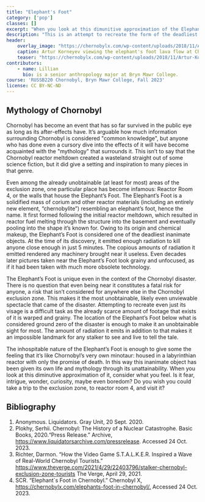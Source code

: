```yaml
---
title: "Elephant's Foot"
category: ['pop']
classes: []
excerpt: "When you look at this dimunitive approximation of the Elephant's Foot, consider what you feel."
description: "This is an attempt to recreate the form of the deadliest man-made object. The Elephant's foot holds a special place in the mythology of Chornobyl by being the most inaccessible product of it."
header:
    overlay_image: "https://chernobylx.com/wp-content/uploads/2018/11/Artur-Korneyev-Deputy-Director-of-Shelter-Object-viewing-the-elephants-foot-lava-flow-at-Chernobyl-1996.-Photo-US-Department-of-Energy.jpg"
    caption: Artur Korneyev viewing the elephant's foot lava flow at Chornobyl, 1996. US Department of Energy.
    teaser: "https://chernobylx.com/wp-content/uploads/2018/11/Artur-Korneyev-Deputy-Director-of-Shelter-Object-viewing-the-elephants-foot-lava-flow-at-Chernobyl-1996.-Photo-US-Department-of-Energy.jpg"
contributors:
    - name: Lillian
      bio: is a senior anthropology major at Bryn Mawr College.
course: 'RUSSB220 Chornobyl, Bryn Mawr College, Fall 2023'
license: CC BY-NC-ND
---
```


## Mythology of Chornobyl

Chornobyl has become an event that has so far survived in the public eye as long as its after-effects have. It’s arguable how much information surrounding Chornobyl is considered "common knowledge", but anyone who has done even a cursory dive into the effects of it will have become acquainted with the "mythology" that surrounds it. This isn’t to say that the Chornobyl reactor meltdown created a wasteland straight out of some science fiction, but it did give a setting and inspiration to many pieces in that genre.

Even among the already unobtainable (at least for most) areas of the exclusion zone, one particular place has become infamous: Reactor Room 4, or the walls that house the Elephant’s Foot. The Elephant’s Foot is a solidified mass of corium and other reactor materials (including an entirely new element, “chernobylite”) resembling an elephant’s foot, hence the name. It first formed following the initial reactor meltdown, which resulted in reactor fuel melting through the structure into the basement and eventually pooling into the shape it’s known for. Owing to its origin and chemical makeup, the Elephant’s Foot is considered one of the deadliest inanimate objects. At the time of its discovery, it emitted enough radiation to kill anyone close enough in just 5 minutes. The copious amounts of radiation it emitted rendered any machinery brought near it useless. Even decades later pictures taken near the Elephant’s Foot look grainy and unfocused, as if it had been taken with much more obsolete technology. 

The Elephant’s Foot is unique even in the context of the Chornobyl disaster. There is no question that even being near it constitutes a fatal risk for anyone, a risk that isn’t considered for anywhere else in the Chornobyl exclusion zone. This makes it the most unobtainable, likely even unviewable spectacle that came of the disaster. Attempting to recreate even just its visage is a difficult task as the already scarce amount of footage that exists of it is warped and grainy. The location of the Elephant’s Foot below what is considered ground zero of the disaster is enough to make it an unobtainable sight for most. The amount of radiation it emits in addition to that makes it an impossible landmark for any stalker to see and live to tell the tale. 

The inhospitable nature of the Elephant’s Foot is enough to give some the feeling that it’s like Chornobyl’s very own minotaur: housed in a labyrinthian reactor with only the promise of death. In this way this inanimate object has been given its own life and mythology through its unattainability. When you look at this diminutive approximation of it, consider what you feel. Is it fear, intrigue, wonder, curiosity, maybe even boredom? Do you wish you could take a trip to the exclusion zone, to reactor room 4, and visit it?

## Bibliography

<div class="footnotes">
    <ol>
        <li>Anonymous. Liquidators. Gray Unit, 20 Sept. 2020.</li>
        <li> Plokhy, Serhii. Chernobyl: The History of a Nuclear Catastrophe. Basic Books, 2020.“Press Release.” Archive, <a href="https://www.liquidatorsarchive.com/pressrelease">https://www.liquidatorsarchive.com/pressrelease</a>. Accessed 24 Oct. 2023.</li>
        <li>Richter, Darmon. “How the Video Game S.T.A.L.K.E.R. Inspired a Wave of Real-World Chernobyl Tourists.” <a href="https://www.theverge.com/2021/4/29/22403796/stalker-chernobyl-exclusion-zone-tourists">https://www.theverge.com/2021/4/29/22403796/stalker-chernobyl-exclusion-zone-tourists</a> The Verge, April 29, 2021.</li>
        <li>SCR. “Elephant´s Foot in Chernobyl.” Chernobyl X, <a href="https://chernobylx.com/elephants-foot-in-chernobyl/">https://chernobylx.com/elephants-foot-in-chernobyl/.</a> Accessed 24 Oct. 2023.</li>
    </ol>
</div>


